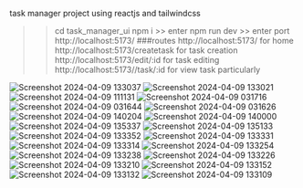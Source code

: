 task manager project using reactjs and tailwindcss

>>cd task_manager_ui 
npm i >> enter
npm run dev >> enter
port http://localhost:5173/
###routes
>>http://localhost:5173/                     for home 
>>http://localhost:5173/createtask           for task creation
>>http://localhost:5173/edit/:id             for task editing
>>http://localhost:5173//task/:id            for view task particularly 



![Screenshot 2024-04-09 133037](https://github.com/UpadhyayaShivam/react_taskmanager/assets/119331720/9d7b924d-0139-4c20-85ea-3e1171374ee0)
![Screenshot 2024-04-09 133021](https://github.com/UpadhyayaShivam/react_taskmanager/assets/119331720/fefbddea-fd3a-490f-824f-314c21ea12ab)
![Screenshot 2024-04-09 111131](https://github.com/UpadhyayaShivam/react_taskmanager/assets/119331720/60579b16-a801-4576-87e4-d69894f0ece4)
![Screenshot 2024-04-09 031716](https://github.com/UpadhyayaShivam/react_taskmanager/assets/119331720/9fcb75b3-2330-481e-9a2b-fd533497cd08)
![Screenshot 2024-04-09 031644](https://github.com/UpadhyayaShivam/react_taskmanager/assets/119331720/e45d4c53-727c-4132-a2e0-08979048ca10)
![Screenshot 2024-04-09 031626](https://github.com/UpadhyayaShivam/react_taskmanager/assets/119331720/7639a79a-b167-4390-a05c-6978987f1eb4)
![Screenshot 2024-04-09 140204](https://github.com/UpadhyayaShivam/react_taskmanager/assets/119331720/1aa03f46-f442-4ed5-983d-1b3242e8c5a2)
![Screenshot 2024-04-09 140000](https://github.com/UpadhyayaShivam/react_taskmanager/assets/119331720/f3a9e2d4-21b2-4a1d-94d0-49a033305594)
![Screenshot 2024-04-09 135337](https://github.com/UpadhyayaShivam/react_taskmanager/assets/119331720/78ab1fc3-fc6c-481b-930d-513a701adee7)
![Screenshot 2024-04-09 135133](https://github.com/UpadhyayaShivam/react_taskmanager/assets/119331720/d7260c96-4074-4650-9f42-3b5e46e69b5e)
![Screenshot 2024-04-09 133352](https://github.com/UpadhyayaShivam/react_taskmanager/assets/119331720/556b2e6a-7ab3-4968-ad21-3467c7d66a8c)
![Screenshot 2024-04-09 133331](https://github.com/UpadhyayaShivam/react_taskmanager/assets/119331720/8dad6e01-45c7-4197-9325-fd51e8b1207b)
![Screenshot 2024-04-09 133314](https://github.com/UpadhyayaShivam/react_taskmanager/assets/119331720/6df0ed1e-c945-4ac6-a759-218e0f74698a)
![Screenshot 2024-04-09 133254](https://github.com/UpadhyayaShivam/react_taskmanager/assets/119331720/abca1395-e404-40e2-bc70-ee200904d517)
![Screenshot 2024-04-09 133238](https://github.com/UpadhyayaShivam/react_taskmanager/assets/119331720/e1de4925-ee1c-4d3e-9efb-754a06a4e350)
![Screenshot 2024-04-09 133226](https://github.com/UpadhyayaShivam/react_taskmanager/assets/119331720/2de46e55-e0e9-4742-8a28-84e0083125f6)
![Screenshot 2024-04-09 133210](https://github.com/UpadhyayaShivam/react_taskmanager/assets/119331720/57752398-15d0-4417-9a80-0f44445e3a6f)
![Screenshot 2024-04-09 133152](https://github.com/UpadhyayaShivam/react_taskmanager/assets/119331720/37c361dd-92f1-48b0-9a0d-2d23f034c001)
![Screenshot 2024-04-09 133132](https://github.com/UpadhyayaShivam/react_taskmanager/assets/119331720/656039ca-013e-43b0-b8d5-b7c1362a1f45)
![Screenshot 2024-04-09 133109](https://github.com/UpadhyayaShivam/react_taskmanager/assets/119331720/5b1f5d76-8320-45ab-8f77-a72ae8b10828)
